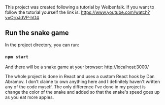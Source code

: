 This project was created following a tutorial by Weibenfalk. If you want to follow the tutorial yourself the link is:
https://www.youtube.com/watch?v=OrpJdVP-hO4

## Run the snake game

In the project directory, you can run:

### `npm start`

And there will be a snake game at your browser:
http://localhost:3000/

The whole project is done in React and uses a custom React hook by Dan Abramov. I don't claime to own anything here and I definitely haven't written any of the code myself. The only difference I've done in my project is change the color of the snake and added so that the snake's speed goes up as you eat more apples.



